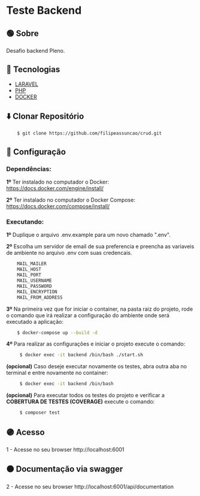 # Teste Backend

## :green_circle: Sobre

Desafio backend Pleno.

## :large_blue_circle: Tecnologias

 - [LARAVEL](https://laravel.com/)
 - [PHP](https://www.php.net/)
 - [DOCKER](https://www.docker.com/)

## :arrow_down: Clonar Repositório

```bash
    $ git clone https://github.com/filipeassuncao/crud.git
```
## :red_circle: Configuração

### Dependências:

**1º** Ter instalado no computador o Docker: https://docs.docker.com/engine/install/

**2º** Ter instalado no computador o Docker Compose: https://docs.docker.com/compose/install/

### Executando:

**1º** Duplique o arquivo .env.example para um novo chamado ".env".

**2º** Escolha um servidor de email de sua preferencia e preencha as variaveis de ambiente no arquivo .env com suas credencais.

```bash
    MAIL_MAILER
    MAIL_HOST
    MAIL_PORT
    MAIL_USERNAME
    MAIL_PASSWORD
    MAIL_ENCRYPTION
    MAIL_FROM_ADDRESS
```


**3º** Na primeira vez que for iniciar o container, na pasta raiz do projeto, rode o comando que irá realizar a configuração do ambiente onde será executado a aplicação:


```bash
    $ docker-compose up --build -d
```

**4º** Para realizar as configurações e iniciar o projeto execute o comando:

```bash
     $ docker exec -it backend /bin/bash ./start.sh
```
**(opcional)** Caso deseje executar novamente os testes, abra outra aba no terminal e entre novamente no container:

```bash
     $ docker exec -it backend /bin/bash 
```
**(opcional)** Para executar todos os testes do projeto e verificar a **COBERTURA DE TESTES (COVERAGE)** execute o comando:
```bash
     $ composer test
```


## :purple_circle: Acesso

1 - Acesse no seu browser http://localhost:6001

## :orange_circle: Documentação via swagger

2 - Acesse no seu browser http://localhost:6001/api/documentation
